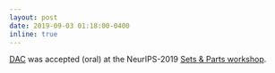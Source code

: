 ```yaml
---
layout: post
date: 2019-09-03 01:18:00-0400
inline: true
---
```


[DAC](/publications/#lee2019deep) was accepted (oral) at the NeurIPS-2019 [Sets & Parts workshop](https://www.sets.parts/home).
